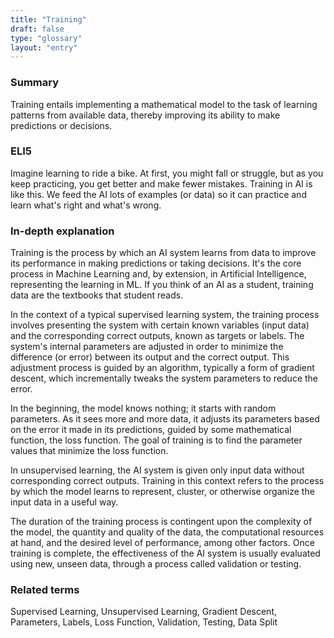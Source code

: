 ```yaml
---
title: "Training"
draft: false
type: "glossary"
layout: "entry"
---
```


### Summary

Training entails implementing a mathematical model to the task of learning patterns from available data, thereby improving its ability to make predictions or decisions.

### ELI5

Imagine learning to ride a bike. At first, you might fall or struggle, but as you keep practicing, you get better and make fewer mistakes. Training in AI is like this. We feed the AI lots of examples (or data) so it can practice and learn what's right and what's wrong.

### In-depth explanation

Training is the process by which an AI system learns from data to improve its performance in making predictions or taking decisions. It's the core process in Machine Learning and, by extension, in Artificial Intelligence, representing the learning in ML. If you think of an AI as a student, training data are the textbooks that student reads.

In the context of a typical supervised learning system, the training process involves presenting the system with certain known variables (input data) and the corresponding correct outputs, known as targets or labels. The system's internal parameters are adjusted in order to minimize the difference (or error) between its output and the correct output. This adjustment process is guided by an algorithm, typically a form of gradient descent, which incrementally tweaks the system parameters to reduce the error.

In the beginning, the model knows nothing; it starts with random parameters. As it sees more and more data, it adjusts its parameters based on the error it made in its predictions, guided by some mathematical function, the loss function. The goal of training is to find the parameter values that minimize the loss function.

In unsupervised learning, the AI system is given only input data without corresponding correct outputs. Training in this context refers to the process by which the model learns to represent, cluster, or otherwise organize the input data in a useful way.

The duration of the training process is contingent upon the complexity of the model, the quantity and quality of the data, the computational resources at hand, and the desired level of performance, among other factors. Once training is complete, the effectiveness of the AI system is usually evaluated using new, unseen data, through a process called validation or testing.

### Related terms

Supervised Learning, Unsupervised Learning, Gradient Descent, Parameters, Labels, Loss Function, Validation, Testing, Data Split

